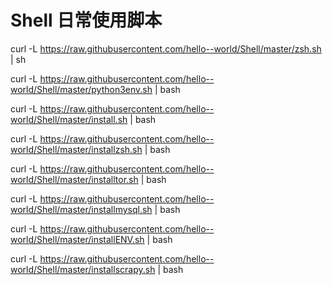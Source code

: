 # Shell 日常使用脚本

curl -L https://raw.githubusercontent.com/hello--world/Shell/master/zsh.sh | sh

curl -L https://raw.githubusercontent.com/hello--world/Shell/master/python3env.sh | bash

curl -L https://raw.githubusercontent.com/hello--world/Shell/master/install.sh | bash

curl -L https://raw.githubusercontent.com/hello--world/Shell/master/installzsh.sh | bash

curl -L https://raw.githubusercontent.com/hello--world/Shell/master/installtor.sh | bash

curl -L https://raw.githubusercontent.com/hello--world/Shell/master/installmysql.sh | bash

curl -L https://raw.githubusercontent.com/hello--world/Shell/master/installENV.sh | bash

curl -L https://raw.githubusercontent.com/hello--world/Shell/master/installscrapy.sh | bash
